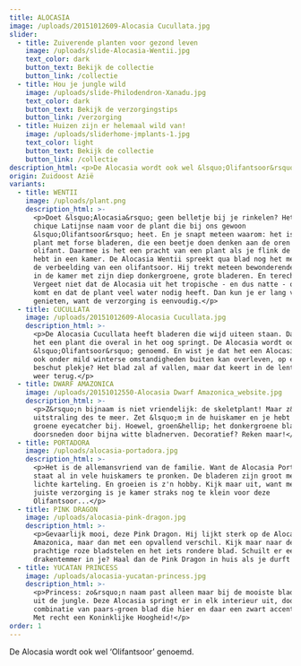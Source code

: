 ```yaml
---
title: ALOCASIA
image: /uploads/20151012609-Alocasia Cucullata.jpg
slider:
  - title: Zuiverende planten voor gezond leven
    image: /uploads/slide-Alocasia-Wentii.jpg
    text_color: dark
    button_text: Bekijk de collectie
    button_link: /collectie
  - title: Hou je jungle wild
    image: /uploads/slide-Philodendron-Xanadu.jpg
    text_color: dark
    button_text: Bekijk de verzorgingstips
    button_link: /verzorging
  - title: Huizen zijn er helemaal wild van!
    image: /uploads/sliderhome-jmplants-1.jpg
    text_color: light
    button_text: Bekijk de collectie
    button_link: /collectie
description_html: <p>De Alocasia wordt ook wel &lsquo;Olifantsoor&rsquo; genoemd.</p>
origin: Zuidoost Azië
variants:
  - title: WENTII
    image: /uploads/plant.png
    description_html: >-
      <p>Doet &lsquo;Alocasia&rsquo; geen belletje bij je rinkelen? Het is de
      chique Latijnse naam voor de plant die bij ons gewoon
      &lsquo;Olifantsoor&rsquo; heet. En je snapt meteen waarom: het is een
      plant met forse bladeren, die een beetje doen denken aan de oren van een
      olifant. Daarmee is het een pracht van een plant als je flink de ruimte
      hebt in een kamer. De Alocasia Wentii spreekt qua blad nog het meest tot
      de verbeelding van een olifantsoor. Hij trekt meteen bewonderende blikken
      in de kamer met zijn diep donkergroene, grote bladeren. En terecht!
      Vergeet niet dat de Alocasia uit het tropische - en dus natte - oerwoud
      komt en dat de plant veel water nodig heeft. Dan kun je er lang van
      genieten, want de verzorging is eenvoudig.</p>
  - title: CUCULLATA
    image: /uploads/20151012609-Alocasia Cucullata.jpg
    description_html: >-
      <p>De Alocasia Cucullata heeft bladeren die wijd uiteen staan. Daarmee is
      het een plant die overal in het oog springt. De Alocasia wordt ook wel
      &lsquo;Olifantsoor&rsquo; genoemd. En wist je dat het een Alocasia is die
      ook onder mild winterse omstandigheden buiten kan overleven, op een
      beschut plekje? Het blad zal af vallen, maar dat keert in de lente gewoon
      weer terug.</p>
  - title: DWARF AMAZONICA
    image: /uploads/20151012550-Alocasia Dwarf Amazonica_website.jpg
    description_html: >-
      <p>Z&rsquo;n bijnaam is niet vriendelijk: de skeletplant! Maar z&rsquo;n
      uitstraling des te meer. Zet &lsquo;m in de huiskamer en je hebt er een
      groene eyecatcher bij. Hoewel, groen&hellip; het donkergroene blad wordt
      doorsneden door bijna witte bladnerven. Decoratief? Reken maar!</p>
  - title: PORTADORA
    image: /uploads/alocasia-portadora.jpg
    description_html: >-
      <p>Het is de allemansvriend van de familie. Want de Alocasia Portadora
      staat al in vele huiskamers te pronken. De bladeren zijn groot met een
      lichte karteling. En groeien is z'n hobby. Kijk maar uit, want met de
      juiste verzorging is je kamer straks nog te klein voor deze
      Olifantsoor...</p>
  - title: PINK DRAGON
    image: /uploads/alocasia-pink-dragon.jpg
    description_html: >-
      <p>Gevaarlijk mooi, deze Pink Dragon. Hij lijkt sterk op de Alocasia Dwarf
      Amazonica, maar dan met een opvallend verschil. Kijk maar naar de
      prachtige roze bladstelen en het iets rondere blad. Schuilt er een
      drakentemmer in je? Haal dan de Pink Dragon in huis als je durft!</p>
  - title: YUCATAN PRINCESS
    image: /uploads/alocasia-yucatan-princess.jpg
    description_html: >-
      <p>Princess: zo&rsquo;n naam past alleen maar bij de mooiste bladplanten
      uit de jungle. Deze Alocasia springt er in elk interieur uit, door de
      combinatie van paars-groen blad die hier en daar een zwart accent krijgen.
      Met recht een Koninklijke Hoogheid!</p>
order: 1
---
```



De Alocasia wordt ook wel ‘Olifantsoor’ genoemd.